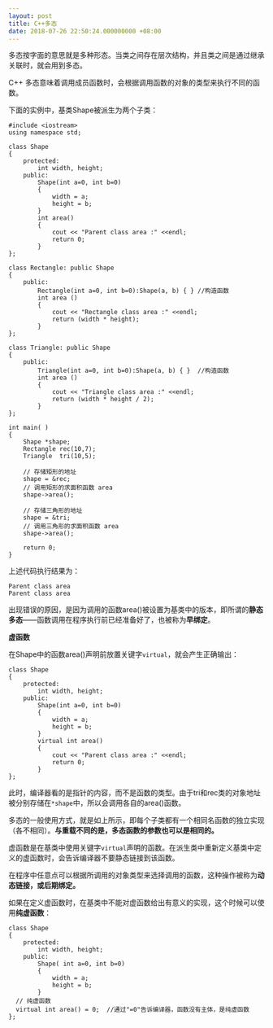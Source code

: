```yaml
---
layout: post
title: C++多态
date: 2018-07-26 22:50:24.000000000 +08:00
---
```


多态按字面的意思就是多种形态。当类之间存在层次结构，并且类之间是通过继承关联时，就会用到多态。

C++ 多态意味着调用成员函数时，会根据调用函数的对象的类型来执行不同的函数。

下面的实例中，基类Shape被派生为两个子类：

	#include <iostream> 
	using namespace std;
 
	class Shape 
	{
		protected:
      		int width, height;
		public:
			Shape(int a=0, int b=0)
      		{
         		width = a;
         		height = b;
      		}
      		int area()
      		{
         		cout << "Parent class area :" <<endl;
         		return 0;
      		}
	};

	class Rectangle: public Shape
	{
		public:
      		Rectangle(int a=0, int b=0):Shape(a, b) { }	//构造函数
      		int area ()
      		{ 
         		cout << "Rectangle class area :" <<endl;
         		return (width * height); 
      		}
	};

	class Triangle: public Shape
	{
		public:
      		Triangle(int a=0, int b=0):Shape(a, b) { }	//构造函数
      		int area ()
      		{ 
         		cout << "Triangle class area :" <<endl;
         		return (width * height / 2); 
      		}
	};

	int main( )
	{
		Shape *shape;
		Rectangle rec(10,7);
		Triangle  tri(10,5);
 
		// 存储矩形的地址
		shape = &rec;
		// 调用矩形的求面积函数 area
		shape->area();
 
		// 存储三角形的地址
		shape = &tri;
		// 调用三角形的求面积函数 area
		shape->area();
   
		return 0;
	}

上述代码执行结果为：

	Parent class area
	Parent class area

出现错误的原因，是因为调用的函数area()被设置为基类中的版本，即所谓的**静态多态**——函数调用在程序执行前已经准备好了，也被称为**早绑定**。

**虚函数**

在Shape中的函数area()声明前放置关键字`virtual`，就会产生正确输出：

	class Shape 
	{
		protected:
      		int width, height;
		public:
			Shape(int a=0, int b=0)
      		{
         		width = a;
         		height = b;
      		}
      		virtual int area()
      		{
         		cout << "Parent class area :" <<endl;
         		return 0;
      		}
	};

此时，编译器看的是指针的内容，而不是函数的类型。由于tri和rec类的对象地址被分别存储在`*shape`中，所以会调用各自的area()函数。

多态的一般使用方式，就是如上所示，即每个子类都有一个相同名函数的独立实现（各不相同）。**与重载不同的是，多态函数的参数也可以是相同的。**

虚函数是在基类中使用关键字`virtual`声明的函数。在派生类中重新定义基类中定义的虚函数时，会告诉编译器不要静态链接到该函数。

在程序中任意点可以根据所调用的对象类型来选择调用的函数，这种操作被称为**动态链接，或后期绑定。**

如果在定义虚函数时，在基类中不能对虚函数给出有意义的实现，这个时候可以使用**纯虚函数**：

	class Shape
	{
		protected:
			int width, height;
		public:
			Shape( int a=0, int b=0)
		    {
         		width = a;
         		height = b;
      		}
      // 纯虚函数
      virtual int area() = 0;  //通过"=0"告诉编译器，函数没有主体，是纯虚函数
	};

